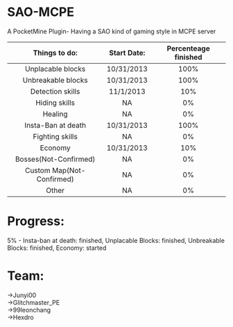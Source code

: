 SAO-MCPE
========

A PocketMine Plugin- Having a SAO kind of gaming style in MCPE server

|Things to do: | Start Date: | Percenteage finished |
| :---: | :---: | :---:|
|Unplacable blocks | 10/31/2013 | 100% |
|Unbreakable blocks | 10/31/2013 | 100% |
|Detection skills | 11/1/2013 | 10% |
|Hiding skills | NA | 0% |
|Healing | NA | 0% |
|Insta-Ban at death | 10/31/2013 | 100% |
|Fighting skills | NA | 0% |
|Economy | 10/31/2013 | 10% |
|Bosses(Not-Confirmed) | NA | 0% |
|Custom Map(Not-Confirmed) | NA | 0% |
|Other | NA | 0% |
    
Progress:
========

5% - Insta-ban at death: finished, Unplacable Blocks: finished, Unbreakable Blocks: finished, Economy: started
    
Team:
====
->Junyi00           
->Glitchmaster_PE     
->99leonchang       
->Hexdro
